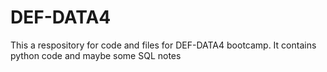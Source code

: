 # DEF-DATA4
This a respository for code and files for DEF-DATA4 bootcamp.
It contains python code and maybe some SQL notes
